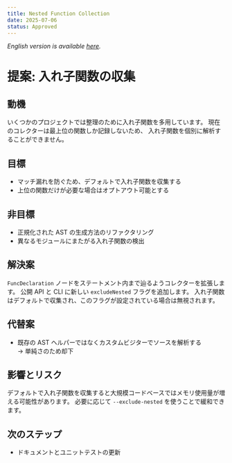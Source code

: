 ```yaml
---
title: Nested Function Collection
date: 2025-07-06
status: Approved
---
```


*English version is available [here](0001-nested-function-collection.md).* 

# 提案: 入れ子関数の収集

## 動機
いくつかのプロジェクトでは整理のために入れ子関数を多用しています。
現在のコレクターは最上位の関数しか記録しないため、
入れ子関数を個別に解析することができません。

## 目標
- マッチ漏れを防ぐため、デフォルトで入れ子関数を収集する
- 上位の関数だけが必要な場合はオプトアウト可能とする

## 非目標
- 正規化された AST の生成方法のリファクタリング
- 異なるモジュールにまたがる入れ子関数の検出

## 解決案
`FuncDeclaration` ノードをステートメント内まで辿るようコレクターを拡張します。
公開 API と CLI に新しい `excludeNested` フラグを追加します。
入れ子関数はデフォルトで収集され、このフラグが設定されている場合は無視されます。

## 代替案
- 既存の AST ヘルパーではなくカスタムビジターでソースを解析する  
  → 単純さのため却下

## 影響とリスク
デフォルトで入れ子関数を収集すると大規模コードベースではメモリ使用量が増える可能性があります。
必要に応じて `--exclude-nested` を使うことで緩和できます。

## 次のステップ
- ドキュメントとユニットテストの更新
